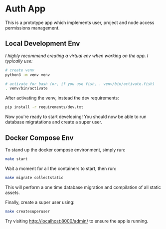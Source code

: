 # Auth App

This is a prototype app which implements user, project and node access permissions management.

## Local Development Env

_I highly recommend creating a virtual env when working on the app. I typically use:_

```sh
# create venv
python3 -m venv venv

# activate for bash (or, if you use fish, . venv/bin/activate.fish)
. venv/bin/activate
```

After activating the venv, instead the dev requirements:

```sh
pip install -r requirements/dev.txt
```

Now you're ready to start developing! You should now be able to run database migratations and create a super user.

## Docker Compose Env

To stand up the docker compose environment, simply run:

```sh
make start
```

Wait a moment for all the containers to start, then run:

```sh
make migrate collectstatic
```

This will perform a one time database migration and compilation of all static assets.

Finally, create a super user using:

```sh
make createsuperuser
```

Try visiting [http://localhost:8000/admin/](http://localhost:8000/admin/) to ensure the app is running.
